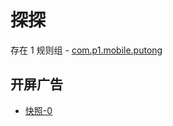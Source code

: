 # 探探

存在 1 规则组 - [com.p1.mobile.putong](/src/apps/com.p1.mobile.putong.ts)

## 开屏广告

- [快照-0](https://i.gkd.li/import/import/12866488)
